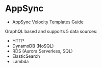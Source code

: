 # AppSync
* [AppSync Velocity Templates Guide](https://gerard-sans.medium.com/aws-appsync-velocity-templates-guide-55b9d2bff053)

GraphQL based and supports 5 data sources:
* HTTP
* DynamoDB (NoSQL)
* RDS (Aurora Serverless, SQL)
* ElasticSearch
* Lambda
